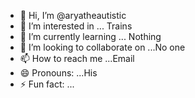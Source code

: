 - 👋 Hi, I’m @aryatheautistic
- 👀 I’m interested in ... Trains
- 🌱 I’m currently learning ... Nothing
- 💞️ I’m looking to collaborate on ...No one
- 📫 How to reach me ...Email
- 😄 Pronouns: ...His
- ⚡ Fun fact: ...

<!---
aryatheautistic/aryatheautistic is a ✨ special ✨ repository because its `README.md` (this file) appears on your GitHub profile.
You can click the Preview link to take a look at your changes.
--->

